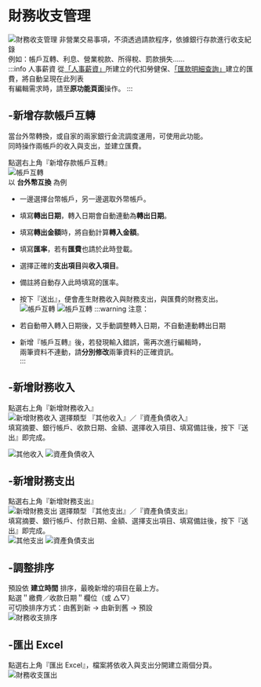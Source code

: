 # 財務收支管理

![財務收支管理](./variable.png)
非營業交易事項，不須透過請款程序，依據銀行存款進行收支紀錄  
例如：帳戶互轉、利息、營業稅款、所得稅、罰款損失……  
:::info 人事薪資
從[「人事薪資」](/finance/finance/salary/)所建立的代扣勞健保、[「匯款明細查詢」](/finance/finance/remittances/)建立的匯費，將自動呈現在此列表<br/>
有編輯需求時，請至**原功能頁面**操作。
:::

## -新增存款帳戶互轉

當台外幣轉換，或自家的兩家銀行金流調度運用，可使用此功能。  
同時操作兩帳戶的收入與支出，並建立匯費。 <br>

點選右上角『新增存款帳戶互轉』  
![帳戶互轉](./bank-transfer-1.png)  
以 **台外幣互換** 為例

- 一邊選擇台幣帳戶，另一邊選取外幣帳戶。
- 填寫**轉出日期**，轉入日期會自動連動為**轉出日期**。
- 填寫**轉出金額**時，將自動計算**轉入金額**。
- 填寫**匯率**，若有**匯費**也請於此時登載。
- 選擇正確的**支出項目**與**收入項目**。
- 備註將自動存入此時填寫的匯率。
- 按下『送出』，便會產生財務收入與財務支出，與匯費的財務支出。  
  ![帳戶互轉](./bank-transfer-2.png)
  ![帳戶互轉](./bank-transfer-3.png)
  :::warning 注意：

- 若自動帶入轉入日期後，又手動調整轉入日期，不自動連動轉出日期
- 新增『帳戶互轉』後，若發現輸入錯誤，需再次進行編輯時，<br/>兩筆資料不連動，請**分別修改**兩筆資料的正確資訊。  
  :::

## -新增財務收入

點選右上角『新增財務收入』  
![新增財務收入](./income-1.png)
選擇類型 『其他收入』／『資產負債收入』  
填寫摘要、銀行帳戶、收款日期、金額、選擇收入項目、填寫備註後，按下『送出』即完成。

![其他收入](./income-2.png)
![資產負債收入](./income-3.png)

## -新增財務支出

點選右上角『新增財務支出』  
![新增財務支出](./expend-1.png)
選擇類型 『其他支出』／『資產負債支出』  
填寫摘要、銀行帳戶、付款日期、金額、選擇支出項目、填寫備註後，按下『送出』即完成。  
![其他支出](./expend-2.png)
![資產負債支出](./expend-3.png)

## -調整排序

預設依 **建立時間** 排序，最晚新增的項目在最上方。  
點選＂繳費／收款日期＂欄位（或 △▽）  
可切換排序方式：由舊到新 → 由新到舊 → 預設  
![財務收支排序](./sort.gif)

## -匯出 Excel

點選右上角『匯出 Excel』，檔案將依收入與支出分開建立兩個分頁。  
![財務收支匯出](./excel.png)
